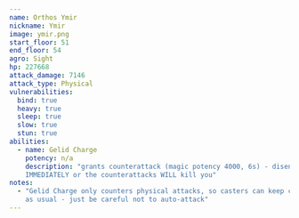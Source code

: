```yaml
---
name: Orthos Ymir
nickname: Ymir
image: ymir.png
start_floor: 51
end_floor: 54
agro: Sight
hp: 227668
attack_damage: 7146
attack_type: Physical
vulnerabilities:
  bind: true
  heavy: true
  sleep: true
  slow: true
  stun: true
abilities:
  - name: Gelid Charge
    potency: n/a
    description: "grants counterattack (magic potency 4000, 6s) - disengage
    IMMEDIATELY or the counterattacks WILL kill you"
notes:
  - "Gelid Charge only counters physical attacks, so casters can keep casting
    as usual - just be careful not to auto-attack"
---
```

